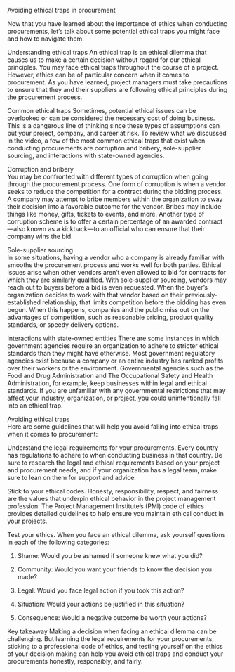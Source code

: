 Avoiding ethical traps in procurement

Now that you have learned about the importance of ethics when conducting procurements, let’s talk about some potential ethical traps you might face and how to navigate them. 

Understanding ethical traps 
An ethical trap is an ethical dilemma that causes us to make a certain decision without regard for our ethical principles. You may face ethical traps throughout the course 
of a project. However, ethics can be of particular concern when it comes to procurement. As you have learned, project managers must take precautions to ensure that they 
and their suppliers are following ethical principles during the procurement process. 


Common ethical traps
Sometimes, potential ethical issues can be overlooked or can be considered the necessary cost of doing business. This is a dangerous line of thinking since these types of
assumptions can put your project, company, and career at risk. To review what we discussed in the video, a few of the most common ethical traps that exist when conducting 
procurements are corruption and bribery, sole-supplier sourcing, and interactions with state-owned agencies.


Corruption and bribery   
You may be confronted with different types of corruption when going through the procurement process. One form of corruption is when a vendor seeks to reduce the competition
for a contract during the bidding process. A company may attempt to bribe members within the organization to sway their decision into a favorable outcome for the vendor. 
Bribes may include things like money, gifts, tickets to events, and more. Another type of corruption scheme is to offer a certain percentage of an awarded contract—also
known as a kickback—to an official who can ensure that their company wins the bid.


Sole-supplier sourcing   
In some situations, having a vendor who a company is already familiar with smooths the procurement process and works well for both parties. Ethical issues arise when other
vendors aren’t even allowed to bid for contracts for which they are similarly qualified. With sole-supplier sourcing, vendors may reach out to buyers before a bid is even
requested. When the buyer’s organization decides to work with that vendor based on their previously-established relationship, that limits competition before the bidding
has even begun. When this happens, companies and the public miss out on the advantages of competition, such as reasonable pricing, product quality standards, or speedy
delivery options. 


Interactions with state-owned entities
There are some instances in which government agencies require an organization to adhere to stricter ethical standards than they might have otherwise. Most government 
regulatory agencies exist because a company or an entire industry has ranked profits over their workers or the environment. Governmental agencies such as the Food and
Drug Administration and The Occupational Safety and Health Administration, for example, keep businesses within legal and ethical standards. If you are unfamiliar with 
any governmental restrictions that may affect your industry, organization, or project, you could unintentionally fall into an ethical trap.


Avoiding ethical traps   
Here are some guidelines that will help you avoid falling into ethical traps when it comes to procurement:


Understand the legal requirements for your procurements. 
Every country has regulations to adhere to when conducting business in that country. Be sure to research the legal and ethical requirements based on your project and
procurement needs, and if your organization has a legal team, make sure to lean on them for support and advice.


Stick to your ethical codes. 
Honesty, responsibility, respect, and fairness are the values that underpin ethical behavior in the project management profession. The Project Management Institute’s (PMI)
code of ethics provides detailed guidelines to help ensure you maintain ethical conduct in your projects. 


Test your ethics. 
When you face an ethical dilemma, ask yourself questions in each of the following categories:

1. Shame: Would you be ashamed if someone knew what you did?

2. Community: Would you want your friends to know the decision you made? 

3. Legal: Would you face legal action if you took this action? 

4. Situation: Would your actions be justified in this situation?

5. Consequence: Would a negative outcome be worth your actions? 


Key takeaway
Making a decision when facing an ethical dilemma can be challenging. But learning the legal requirements for your procurements, sticking to a professional code of ethics,
and testing yourself on the ethics of your decision making can help you avoid ethical traps and conduct your procurements honestly, responsibly, and fairly.
